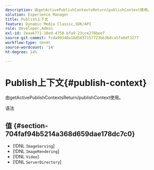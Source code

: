 ```yaml
---
description: 由getActivePublishContextsReturn/publishContext使用。
solution: Experience Manager
title: Publish上下文
feature: Dynamic Media Classic,SDK/API
role: Developer,Admin
exl-id: 2eaa6771-18e9-4758-bfa9-23cce278bee7
source-git-commit: fcda99340a18d5037157723bb3bdca5fa9df3277
workflow-type: tm+mt
source-wordcount: '14'
ht-degree: 14%

---
```


# Publish上下文{#publish-context}

由getActivePublishContextsReturn/publishContext使用。

语法

## 值 {#section-704faf94b5214a368d659dae178dc7c0}

* [!DNL `ImageServing`]
* [!DNL `ImageRendering`]
* [!DNL `Video`]
* [!DNL `ServerDirectory`]
